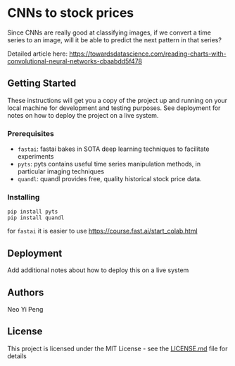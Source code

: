 # CNNs to stock prices

Since CNNs are really good at classifying images, if we convert a time series to an image, will it be able to predict the next pattern in that series?

Detailed article here: https://towardsdatascience.com/reading-charts-with-convolutional-neural-networks-cbaabdd5f478


## Getting Started

These instructions will get you a copy of the project up and running on your local machine for development and testing purposes. See deployment for notes on how to deploy the project on a live system.

### Prerequisites

+ `fastai`: fastai bakes in SOTA deep learning techniques to facilitate experiments
+ `pyts`: pyts contains useful time series manipulation methods, in particular imaging techniques
+ `quandl`: quandl provides free, quality historical stock price data.

### Installing

```
pip install pyts
pip install quandl
```
for `fastai` it is easier to use https://course.fast.ai/start_colab.html
## Deployment

Add additional notes about how to deploy this on a live system


## Authors

Neo Yi Peng

## License

This project is licensed under the MIT License - see the [LICENSE.md](LICENSE.md) file for details
